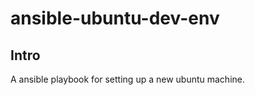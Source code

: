ansible-ubuntu-dev-env
======================================



Intro
-----
 A ansible playbook for setting up a new ubuntu machine. 
     

